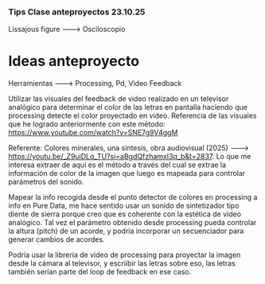 ### Tips Clase anteproyectos 23.10.25

Lissajous figure ---> Osciloscopio


# Ideas anteproyecto 

Herramientas ---> Processing, Pd, Video Feedback

Utilizar las visuales del feedback de video realizado en un televisor analógico para determinar el color de las letras en pantalla haciendo que processing detecte el color proyectado en video.
Referencia de las visuales que he logrado anteriormente con este método: https://www.youtube.com/watch?v=SNE7g9V4ggM

Referente: Colores minerales, una síntesis, obra audiovisual (2025) ---> https://youtu.be/_Z9uiDLq_TU?si=aBgdQfzhamxI3q_b&t=2837. Lo que me interesa extraer de aquí es el método a través del cual se extrae la información de color de la imagen que luego es mapeada para controlar parámetros del sonido.

Mapear la info recogida desde el punto detector de colores en processing a info en Pure Data, me hace sentido usar un sonido de sintetizador tipo diente de sierra porque creo que es coherente con la estética de video analógico. Tal vez el parámetro obtenido desde processing pueda controlar la altura (pitch) de un acorde, y podría incorporar un secuenciador para generar cambios de acordes.

Podría usar la librería de video de processing para proyectar la imagen desde la cámara al televisor, y escriibir las letras sobre eso, las letras también serían parte del loop de feedback en ese caso.
